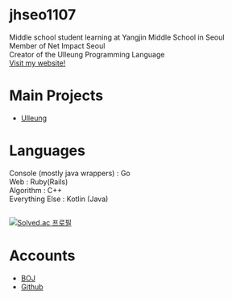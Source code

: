 # jhseo1107
Middle school student learning at Yangjin Middle School in Seoul  
Member of Net Impact Seoul  
Creator of the Ulleung Programming Language  
[Visit my website!](https://jhseo1107.kro.kr)

# Main Projects
- [Ulleung](http://울릉.메인.한국/)

# Languages
Console (mostly java wrappers) : Go  
Web : Ruby(Rails)  
Algorithm : C++  
Everything Else : Kotlin (Java)  
  
<a href="https://sourcerer.io/jhseo1107"><img src="https://img.shields.io/badge/Java-273%20commits-orange.svg" alt=""></a>  
<a href="https://sourcerer.io/jhseo1107"><img src="https://img.shields.io/badge/Kotlin-119%20commits-green.svg" alt=""></a>  
<a href="https://sourcerer.io/jhseo1107"><img src="https://img.shields.io/badge/Go-3%20commits-blue.svg" alt=""></a>  

[![Solved.ac 프로필](http://mazassumnida.wtf/api/v2/generate_badge?boj=jhseo1107)](https://solved.ac/jhseo1107)


# Accounts
- [BOJ](https://acmicpc.net/user/jhseo1107)  
- [Github](https://github.com/jhseo1107)  
